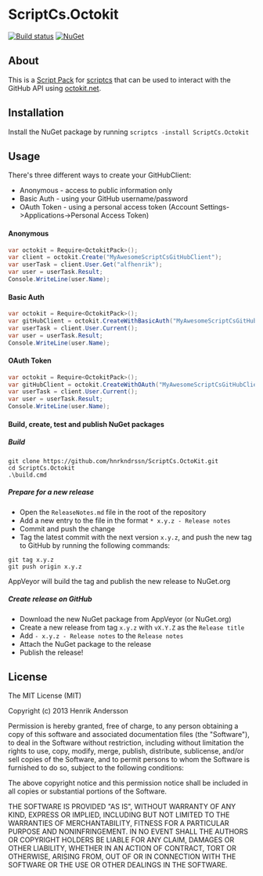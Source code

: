 ScriptCs.Octokit
==============================
[![Build status](https://ci.appveyor.com/api/projects/status/j024yq10dbfovsxi/branch/master?svg=true)](https://ci.appveyor.com/project/hnrkndrssn/scriptcs-octokit/branch/master)
[![NuGet](https://img.shields.io/nuget/v/ScriptCs.Octokit.svg)](https://www.nuget.org/packages/ScriptCs.Octokit)

## About
This is a [Script Pack](https://github.com/scriptcs/scriptcs/wiki) for [scriptcs](https://github.com/scriptcs/scriptcs) that can be used to interact with the GitHub API using [octokit.net](https://github.com/octokit/octokit.net).

## Installation

Install the NuGet package by running `scriptcs -install ScriptCs.Octokit`

## Usage

There's three different ways to create your GitHubClient:
- Anonymous - access to public information only
- Basic Auth - using your GitHub username/password
- OAuth Token - using a personal access token (Account Settings->Applications->Personal Access Token)

#### Anonymous
```csharp
var octokit = Require<OctokitPack>();
var client = octokit.Create("MyAwesomeScriptCsGitHubClient");
var userTask = client.User.Get("alfhenrik");
var user = userTask.Result;
Console.WriteLine(user.Name);
```

#### Basic Auth
```csharp
var octokit = Require<OctokitPack>();
var gitHubClient = octokit.CreateWithBasicAuth("MyAwesomeScriptCsGitHubClient", "myusername", "mypassword");
var userTask = client.User.Current();
var user = userTask.Result;
Console.WriteLine(user.Name);
```

#### OAuth Token
```csharp
var octokit = Require<OctokitPack>();
var gitHubClient = octokit.CreateWithOAuth("MyAwesomeScriptCsGitHubClient", "myusername", "myoauthtoken");
var userTask = client.User.Current();
var user = userTask.Result;
Console.WriteLine(user.Name);
```

#### Build, create, test and publish NuGet packages

##### Build
```
git clone https://github.com/hnrkndrssn/ScriptCs.OctoKit.git
cd ScriptCs.Octokit
.\build.cmd
```

##### Prepare for a new release
 - Open the `ReleaseNotes.md` file in the root of the repository
 - Add a new entry to the file in the format `* x.y.z - Release notes`
 - Commit and push the change
 - Tag the latest commit with the next version `x.y.z`, and push the new tag to GitHub by running the following commands:
```
git tag x.y.z
git push origin x.y.z
```

AppVeyor will build the tag and publish the new release to NuGet.org

##### Create release on GitHub

- Download the new NuGet package from AppVeyor (or NuGet.org)
- Create a new release from tag `x.y.z` with `vX.Y.Z` as the `Release title`
- Add `- x.y.z - Release notes` to the `Release notes`
- Attach the NuGet package to the release
- Publish the release!

## License

The MIT License (MIT)

Copyright (c) 2013 Henrik Andersson

Permission is hereby granted, free of charge, to any person obtaining a copy
of this software and associated documentation files (the "Software"), to deal
in the Software without restriction, including without limitation the rights
to use, copy, modify, merge, publish, distribute, sublicense, and/or sell
copies of the Software, and to permit persons to whom the Software is
furnished to do so, subject to the following conditions:

The above copyright notice and this permission notice shall be included in
all copies or substantial portions of the Software.

THE SOFTWARE IS PROVIDED "AS IS", WITHOUT WARRANTY OF ANY KIND, EXPRESS OR
IMPLIED, INCLUDING BUT NOT LIMITED TO THE WARRANTIES OF MERCHANTABILITY,
FITNESS FOR A PARTICULAR PURPOSE AND NONINFRINGEMENT. IN NO EVENT SHALL THE
AUTHORS OR COPYRIGHT HOLDERS BE LIABLE FOR ANY CLAIM, DAMAGES OR OTHER
LIABILITY, WHETHER IN AN ACTION OF CONTRACT, TORT OR OTHERWISE, ARISING FROM,
OUT OF OR IN CONNECTION WITH THE SOFTWARE OR THE USE OR OTHER DEALINGS IN
THE SOFTWARE.
